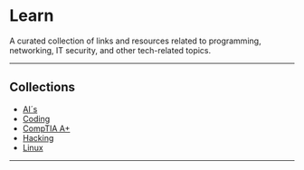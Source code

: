 # Learn
A curated collection of links and resources related to programming, networking, IT security, and other tech-related topics.

---

## Collections

- <a href="https://github.com/DRgreenT/Learn/blob/master/src/related_AI.md">AI´s</a>
- <a href="https://github.com/DRgreenT/Learn/blob/master/src/related_Coding.md">Coding</a>
- <a href="https://github.com/DRgreenT/Learn/blob/master/src/related_CompTIA_A%2B.md">CompTIA A+</a>
- <a href="https://github.com/DRgreenT/Learn/blob/master/src/related_hacking.md">Hacking</a>
- <a href="https://github.com/DRgreenT/Learn/blob/master/src/related_Linux.md">Linux</a>
---

